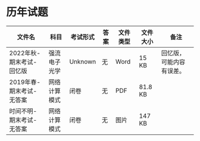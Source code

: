 # 历年试题

文件名|科目|考试形式|答案|文件类型|文件大小|备注
---|---|---|---|---|---|---
2022年秋-期末考试-回忆版|强流电子光学|Unknown|无|Word|15 KB|回忆版，可能内容有误差。
2019年春-期末考试-无答案|网络计算模式|闭卷|无|PDF|81.8 KB
时间不明-期末考试-无答案|网络计算模式|闭卷|无|图片|147 KB